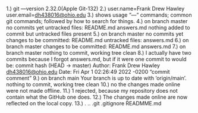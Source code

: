 1.)    git —version 2.32.0(Apple Git-132)
2.)     user.name=Frank Drew Hawley
    user.email=dh438016@ohio.edu
3.)   shows usage “—“ commands;  common git commands; followed by     how to search for things.
4.)   on branch master
    no commits yet
    untracked files: README.md answers.md
    nothing added to commit but untracked files present
5.)   on branch master
    no commits yet
    changes to be committed: README.md
    untracked files: answers.md
6.)   on branch master
    changes to be committed: README.md answers.md
7.)    on branch master
    nothing to commit, working tree clean
8.)   I actually have two commits because I forgot answers.md, but if it     were one commit to would be:
    commit hash (HEAD -> master)
    Author: Frank Drew Hawley <dh438016@ohio.edu>
    Date: Fri Apr 1 02:26:49 2022 -0200
    “commit comment”
9.)    on branch main
    Your branch is up to date with ‘origin/main’.
    nothing to commit, working tree clean
10.) no the changes made online were not made offline.
11.)  1 rejected, because my repository does not contain what the 
    GitHub one does.
12.) The changes made online are now reflected on the local copy.
13.)  . .. .git .gitignore READMME.md

